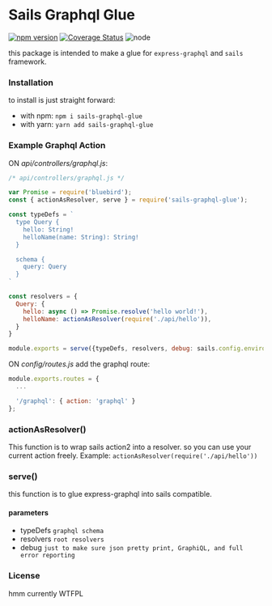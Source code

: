 # Sails Graphql Glue

[![npm version](https://badge.fury.io/js/sails-graphql-glue.svg)](https://badge.fury.io/js/sails-graphql-glue)  [![Coverage Status](https://coveralls.io/repos/github/ryanhs/sails-graphql-glue/badge.svg?branch=master)](https://coveralls.io/github/ryanhs/sails-graphql-glue?branch=master)  ![node](https://img.shields.io/node/v/sails-graphql-glue)

this package is intended to make a glue for `express-graphql` and `sails` framework.

### Installation

to install is just straight forward:

- with npm: `npm i sails-graphql-glue`
- with yarn: `yarn add sails-graphql-glue`


### Example Graphql Action

ON *api/controllers/graphql.js*:

```javascript
/* api/controllers/graphql.js */

var Promise = require('bluebird');
const { actionAsResolver, serve } = require('sails-graphql-glue');

const typeDefs = `
  type Query {
    hello: String!
    helloName(name: String): String!
  }

  schema {
    query: Query
  }
`

const resolvers = {
  Query: {
    hello: async () => Promise.resolve('hello world!'),
    helloName: actionAsResolver(require('./api/hello')),
  }
}

module.exports = serve({typeDefs, resolvers, debug: sails.config.environment === 'development'});
```

ON *config/routes.js* add the graphql route:

```javascript
module.exports.routes = {
  ...

  '/graphql': { action: 'graphql' }
};

```


### actionAsResolver()

This function is to wrap sails action2 into a resolver. so you can use your current action freely.
Example: `actionAsResolver(require('./api/hello'))`

### serve()

this function is to glue express-graphql into sails compatible.

#### parameters

- typeDefs `graphql schema`
- resolvers `root resolvers`
- debug `just to make sure json pretty print, GraphiQL, and full error reporting`


### License

hmm currently WTFPL
